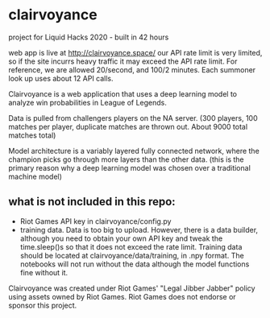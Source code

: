 # clairvoyance
project for Liquid Hacks 2020 - built in 42 hours

web app is live at http://clairvoyance.space/
our API rate limit is very limited, so if the site incurrs heavy traffic it may exceed the API rate limit. For reference, we are allowed 20/second, and 100/2 minutes. Each summoner look up uses about 12 API calls.

Clairvoyance is a web application that uses a deep learning model to analyze win probabilities in League of Legends.

Data is pulled from challengers players on the NA server. (300 players, 100 matches per player, duplicate matches are thrown out. About 9000 total matches total)

Model architecture is a variably layered fully connected network, where the champion picks go through more layers than the other data. (this is the primary reason why a deep learning model was chosen over a traditional machine model)


## what is not included in this repo:
- Riot Games API key in clairvoyance/config.py
- training data. Data is too big to upload. However, there is a data builder, although you need to obtain your own API key and tweak the time.sleep()s so that it does not exceed the rate limit. Training data should be located at clairvoyance/data/training, in .npy format. The notebooks will not run without the data although the model functions fine without it.


Clairvoyance was created under Riot Games' "Legal Jibber Jabber" policy using assets owned by Riot Games. Riot Games does not endorse or sponsor this project.
